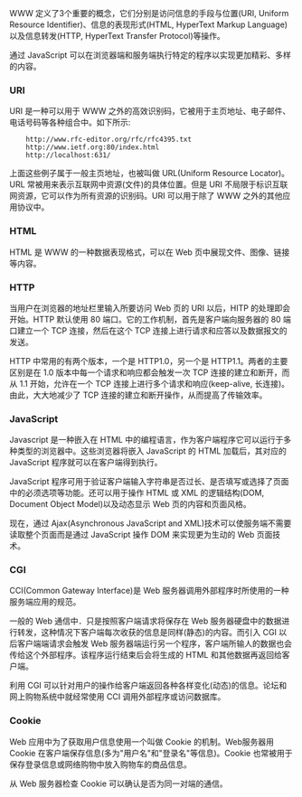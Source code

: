 
WWW 定义了3个重要的概念，它们分别是访问信息的手段与位置(URI, Uniform Resource Identifier)、信息的表现形式(HTML, HyperText Markup Language)以及信息转发(HTTP, HyperText Transfer Protocol)等操作。

通过 JavaScript 可以在浏览器端和服务端执行特定的程序以实现更加精彩、多样的内容。


### URI

URI 是一种可以用于 WWW 之外的高效识别码，它被用于主页地址、电子邮件、电话号码等各种组合中。如下所示:
```shell
    http://www.rfc-editor.org/rfc/rfc4395.txt
    http://www.ietf.org:80/index.html
    http://localhost:631/
```
上面这些例子属于一般主页地址，也被叫做 URL(Uniform Resource Locator)。URL 常被用来表示互联网中资源(文件)的具体位置。但是 URI 不局限于标识互联网资源，它可以作为所有资源的识别码。URI 可以用于除了 WWW 之外的其他应用协议中。


### HTML

HTML 是 WWW 的一种数据表现格式，可以在 Web 页中展现文件、图像、链接等内容。


### HTTP

当用户在浏览器的地址栏里输入所要访问 Web 页的 URI 以后，HITP 的处理即会开始。HTTP 默认使用 80 端口。它的工作机制，首先是客户端向服务器的 80 端口建立一个 TCP 连接，然后在这个 TCP 连接上进行请求和应答以及数据报文的发送。

HTTP 中常用的有两个版本，一个是 HTTP1.0，另一个是 HTTP1.1。两者的主要区别是在 1.0 版本中每一个请求和响应都会触发一次 TCP 连接的建立和断开，而从 1.1 开始，允许在一个 TCP 连接上进行多个请求和响应(keep-alive, 长连接)。由此，大大地减少了 TCP 连接的建立和断开操作，从而提高了传输效率。


### JavaScript

Javascript 是一种嵌入在 HTML 中的编程语言，作为客户端程序它可以运行于多种类型的浏览器中。这些浏览器将嵌入 JavaScript 的 HTML 加载后，其对应的 JavaScript 程序就可以在客户端得到执行。

JavaScript 程序可用于验证客户端输入字符串是否过长、是否填写或选择了页面中的必须选项等功能。还可以用于操作 HTML 或 XML 的逻辑结构(DOM, Document Object Model)以及动态显示 Web 页的内容和页面风格。

现在，通过 Ajax(Asynchronous JavaScript and XML)技术可以使服务端不需要读取整个页面而是通过 JavaScript 操作 DOM 来实现更为生动的 Web 页面技术。


### CGI

CCI(Common Gateway Interface)是 Web 服务器调用外部程序时所使用的一种服务端应用的规范。

一般的 Web 通信中．只是按照客户端请求将保存在 Web 服务器硬盘中的数据进行转发，这种情况下客户端每次收获的信息是同样(静态)的内容。而引入 CGI 以后客户端端请求会触发 Web 服务器端运行另一个程序，客户端所输人的数据也会传给这个外部程序。该程序运行结束后会将生成的 HTML 和其他数据再返回给客户端。

利用 CGI 可以针对用户的操作给客户端返回各种各样变化(动态)的信息。论坛和网上购物系统中就经常使用 CCI 调用外部程序或访问数据库。


### Cookie

Web 应用中为了获取用户信息使用一个叫做 Cookie 的机制。Web服务器用 Cookie 在客户端保存信息(多为"用户名"和"登录名"等信息)。Cookie 也常被用于保存登录信息或网络购物中放入购物车的商品信息。

从 Web 服务器检查 Cookie 可以确认是否为同一对端的通信。
